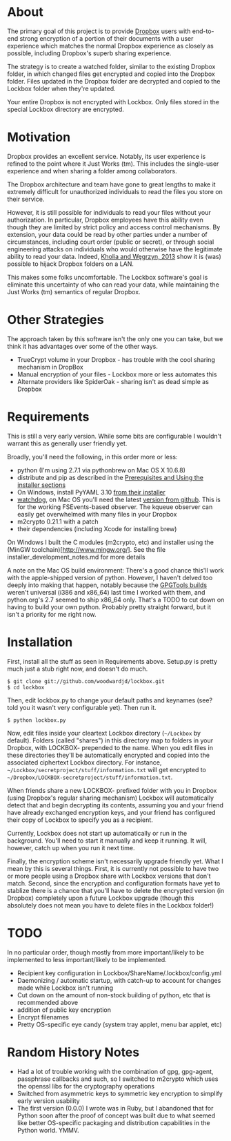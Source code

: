About
=====

The primary goal of this project is to provide [Dropbox](http://db.tt/nN0Obnw) users with
end-to-end strong encryption of a portion of their documents with a
user experience which matches the normal Dropbox experience as closely
as possible, including Dropbox's superb sharing experience.

The strategy is to create a watched folder, similar to the existing
Dropbox folder, in which changed files get encrypted and copied into
the Dropbox folder.  Files updated in the Dropbox folder are decrypted
and copied to the Lockbox folder when they're updated.

Your entire Dropbox is not encrypted with Lockbox.  Only files stored
in the special Lockbox directory are encrypted. 

Motivation
==========

Dropbox provides an excellent service.  Notably, its user experience
is refined to the point where it Just Works (tm).  This includes the
single-user experience and when sharing a folder among collaborators.

The Dropbox architecture and team have gone to great lengths to make
it extremely difficult for unauthorized individuals to read the files
you store on their service.

However, it is still possible for individuals to read your files
without your authorization.  In particular, Dropbox employees have
this ability even though they are limited by strict policy and access
control mechanisms.  By extension, your data could be read by other
parties under a number of circumstances, including court order (public
or secret), or through social engineering attacks on individuals who
would otherwise have the legitimate ability to read your data. Indeed, [Kholia and Węgrzyn, 2013](https://www.usenix.org/system/files/conference/woot13/woot13-kholia.pdf) show it is (was) possible to hijack Dropbox folders on a LAN.

This makes some folks uncomfortable.  The Lockbox software's goal is
eliminate this uncertainty of who can read your data, while
maintaining the Just Works (tm) semantics of regular Dropbox.

Other Strategies
================

The approach taken by this software isn't the only one you can take,
but we think it has advantages over some of the other ways.

* TrueCrypt volume in your Dropbox - has trouble with the cool sharing
  mechanism in DropBox
* Manual encryption of your files - Lockbox more or less automates this
* Alternate providers like SpiderOak - sharing isn't as dead simple as Dropbox

Requirements
============

This is still a very early version.  While some bits are configurable I
wouldn't warrant this as generally user friendly yet.

Broadly, you'll need the following, in this order more or less:

* python (I'm using 2.7.1 via pythonbrew on Mac OS X 10.6.8)
* distribute and pip as described in the [Prerequisites and Using the installer sections](http://www.pip-installer.org/en/latest/installing.html)
* On Windows, install PyYAML 3.10 [from their installer](http://pyyaml.org/wiki/PyYAML)
* [watchdog](http://pypi.python.org/pypi/watchdog), on Mac OS you'll
  need the latest
  [version from github](https://github.com/gorakhargosh/watchdog).
  This is for the working FSEvents-based observer.  The kqueue
  observer can easily get overwhelmed with many files in your Dropbox
* m2crypto 0.21.1 with a patch
* their dependencies (including Xcode for installing brew)

On Windows I built the C modules (m2crypto, etc) and installer using the
(MinGW toolchain)[http://www.mingw.org/]. See the file
installer_development_notes.md for more details

A note on the Mac OS build environment:  There's a good chance this'll
work with the apple-shipped version of python.  However, I haven't
delved too deeply into making that happen, notably because the
[GPGTools builds](http://www.gpgtools.org/) weren't universal (i386
and x86_64) last time I worked with them, and python.org's 2.7 seemed
to ship x86_64 only.  That's a TODO to cut down on having to build
your own python.  Probably pretty straight forward, but it isn't a
priority for me right now.

Installation
============

First, install all the stuff as seen in Requirements above. Setup.py
is pretty much just a stub right now, and doesn't do much.

    $ git clone git://github.com/woodwardjd/lockbox.git
    $ cd lockbox

Then, edit lockbox.py to change your default paths and keynames (see?  told
you it wasn't very configurable yet).  Then run it.

    $ python lockbox.py

Now, edit files inside your cleartext Lockbox directory (`~/Lockbox` by
default).  Folders (called "shares") in this directory map to folders
in your Dropbox, with LOCKBOX- prepended to the name.  When you
edit files in these directories they'll be automatically encrypted and
copied into the associated ciphertext Lockbox directory.  For
instance, `~/Lockbox/secretproject/stuff/information.txt` will get encrypted
to `~/Dropbox/LOCKBOX-secretproject/stuff/information.txt`.  

When friends share a new LOCKBOX- prefixed folder with you in Dropbox
(using Dropbox's regular sharing mechanism) Lockbox will automatically
detect that and begin decrypting its contents, assuming you and your
friend have already exchanged encryption keys, and your friend has
configured their copy of Lockbox to specify you as a recipient.

Currently, Lockbox does not start up automatically or run in the
background.  You'll need to start it manually and keep it running.  It
will, however, catch up when you run it next time.

Finally, the encryption scheme isn't necessarily upgrade friendly
yet.  What I mean by this is several things.  First, it is currently
not possible to have two or more people using a Dropbox share with
Lockbox versions that don't match.  Second, since the encryption and
configuration formats have yet to stablize there is a chance that
you'll have to delete the encrypted version (in Dropbox) completely
upon a future Lockbox upgrade (though this absolutely does not mean
you have to delete files in the Lockbox folder!)

TODO
====

In no particular order, though mostly from more important/likely to be
implemented to less important/likely to be implemented.

* Recipient key configuration in Lockbox/ShareName/.lockbox/config.yml
* Daemonizing / automatic startup, with catch-up to account for
  changes made while Lockbox isn't running
* Cut down on the amount of non-stock building of python, etc that
  is recommended above
* addition of public key encryption
* Encrypt filenames
* Pretty OS-specific eye candy (system tray applet, menu bar applet, etc)

Random History Notes
====================
* Had a lot of trouble working with the combination of gpg, gpg-agent,
  passphrase callbacks and such, so I switched to m2crypto which uses
  the openssl libs for the cryptography operations
* Switched from asymmetric keys to symmetric key encryption to
  simplify early version usability
* The first version (0.0.0) I wrote was in Ruby, but I abandoned that
  for Python soon after the proof of concept was built due to what
  seemed like better OS-specific packaging and distribution
  capabilities in the Python world. YMMV.
